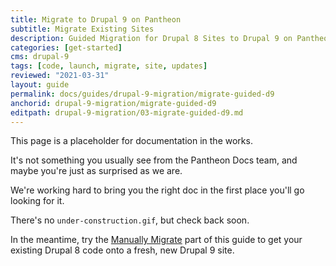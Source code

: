 ```yaml
---
title: Migrate to Drupal 9 on Pantheon
subtitle: Migrate Existing Sites
description: Guided Migration for Drupal 8 Sites to Drupal 9 on Pantheon
categories: [get-started]
cms: drupal-9
tags: [code, launch, migrate, site, updates]
reviewed: "2021-03-31"
layout: guide
permalink: docs/guides/drupal-9-migration/migrate-guided-d9
anchorid: drupal-9-migration/migrate-guided-d9
editpath: drupal-9-migration/03-migrate-guided-d9.md
---
```


This page is a placeholder for documentation in the works.

It's not something you usually see from the Pantheon Docs team, and maybe you're just as surprised as we are.

We're working hard to bring you the right doc in the first place you'll go looking for it.

There's no `under-construction.gif`, but check back soon.

In the meantime, try the [Manually Migrate](/guides/drupal-9-migration/migrate-manual-d9) part of this guide to get your existing Drupal 8 code onto a fresh, new Drupal 9 site.

<!-- Checking out our comments too? Alright!

This overview outlines the steps perform a guided, in-place upgrade of an existing Pantheon-hosted Drupal 8 site to Drupal 9 using the Pantheon Dashboard.

## Will This Guide Work for Your Site?

<Partial file="drupal-9/upgrade-site-requirements.md" />

Review the site, then proceed to launch using the [Pantheon Relauch](/relaunch) documentation.
-->
